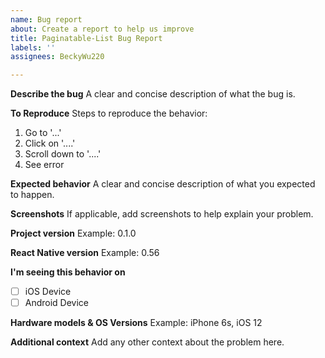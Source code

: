 ```yaml
---
name: Bug report
about: Create a report to help us improve
title: Paginatable-List Bug Report
labels: ''
assignees: BeckyWu220

---
```


**Describe the bug**
A clear and concise description of what the bug is.

**To Reproduce**
Steps to reproduce the behavior:
1. Go to '...'
2. Click on '....'
3. Scroll down to '....'
4. See error

**Expected behavior**
A clear and concise description of what you expected to happen.

**Screenshots**
If applicable, add screenshots to help explain your problem.

**Project version**
Example: 0.1.0

**React Native version**
Example: 0.56

**I'm seeing this behavior on**
- [ ] iOS Device
- [ ] Android Device

**Hardware models & OS Versions**
Example: iPhone 6s, iOS 12

**Additional context**
Add any other context about the problem here.
